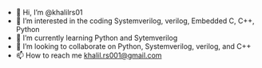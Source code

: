 - 👋 Hi, I’m @khalilrs01
- 👀 I’m interested in the coding Systemverilog, verilog, Embedded C, C++, Python 
- 🌱 I’m currently learning Python and Sytemverilog
- 💞️ I’m looking to collaborate on Python, Systemverilog, verilog, and C++
- 📫 How to reach me khalil.rs001@gmail.com

<!---
khalilrs01/khalilrs01 is a ✨ special ✨ repository because its `README.md` (this file) appears on your GitHub profile.
You can click the Preview link to take a look at your changes.
--->
